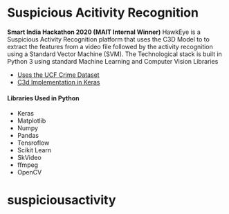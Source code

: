 # Suspicious Acitivity Recognition

**Smart India Hackathon 2020 (MAIT Internal Winner)**
HawkEye is a Suspicious Activity Recognition platform that uses the C3D Model to to extract the features from a video file followed by the activity recognition using a Standard Vector Machine (SVM). The Technological stack is built in Python 3 using standard Machine Learning and Computer Vision Libraries

  - [Uses the UCF Crime Dataset](https://www.kaggle.com/mission-ai/crimeucfdataset)
  - [C3d Implementation in Keras](https://github.com/adamcasson/c3d)
 

#### Libraries Used in Python
  - Keras
  - Matplotlib
  - Numpy
  - Pandas
  - Tensroflow
  - Scikit Learn
  - SkVideo
  - ffmpeg
  - OpenCV

# suspiciousactivity
